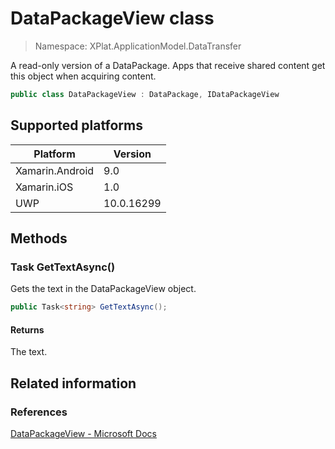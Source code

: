 # DataPackageView class

> Namespace: XPlat.ApplicationModel.DataTransfer

A read-only version of a DataPackage. Apps that receive shared content get this object when acquiring content.

```csharp
public class DataPackageView : DataPackage, IDataPackageView
```

## Supported platforms

| Platform | Version |
| --- | --- |
| Xamarin.Android | 9.0 |
| Xamarin.iOS  | 1.0 |
| UWP | 10.0.16299 | 

## Methods

### Task<string> GetTextAsync()

Gets the text in the DataPackageView object.

```csharp
public Task<string> GetTextAsync();
```

#### Returns
The text.

## Related information

### References

[DataPackageView - Microsoft Docs](https://docs.microsoft.com/en-us/uwp/api/windows.applicationmodel.datatransfer.datapackageview)